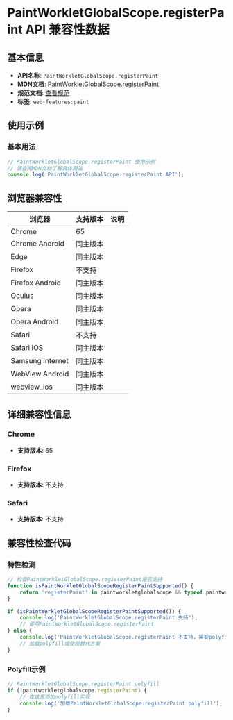 # PaintWorkletGlobalScope.registerPaint API 兼容性数据

## 基本信息

- **API名称**: `PaintWorkletGlobalScope.registerPaint`
- **MDN文档**: [PaintWorkletGlobalScope.registerPaint](https://developer.mozilla.org/docs/Web/API/PaintWorkletGlobalScope/registerPaint)
- **规范文档**: [查看规范](https://drafts.css-houdini.org/css-paint-api/#dom-paintworkletglobalscope-registerpaint)
- **标签**: `web-features:paint`

## 使用示例

### 基本用法

```javascript
// PaintWorkletGlobalScope.registerPaint 使用示例
// 请查阅MDN文档了解具体用法
console.log('PaintWorkletGlobalScope.registerPaint API');
```

## 浏览器兼容性

| 浏览器 | 支持版本 | 说明 |
|--------|----------|------|
| Chrome | 65 |  |
| Chrome Android | 同主版本 |  |
| Edge | 同主版本 |  |
| Firefox | 不支持 |  |
| Firefox Android | 同主版本 |  |
| Oculus | 同主版本 |  |
| Opera | 同主版本 |  |
| Opera Android | 同主版本 |  |
| Safari | 不支持 |  |
| Safari iOS | 同主版本 |  |
| Samsung Internet | 同主版本 |  |
| WebView Android | 同主版本 |  |
| webview_ios | 同主版本 |  |

## 详细兼容性信息

### Chrome

- **支持版本**: 65

### Firefox

- **支持版本**: 不支持

### Safari

- **支持版本**: 不支持

## 兼容性检查代码

### 特性检测

```javascript
// 检查PaintWorkletGlobalScope.registerPaint是否支持
function isPaintWorkletGlobalScopeRegisterPaintSupported() {
    return 'registerPaint' in paintworkletglobalscope && typeof paintworkletglobalscope.registerPaint === 'function';
}

if (isPaintWorkletGlobalScopeRegisterPaintSupported()) {
    console.log('PaintWorkletGlobalScope.registerPaint 支持');
    // 使用PaintWorkletGlobalScope.registerPaint
} else {
    console.log('PaintWorkletGlobalScope.registerPaint 不支持，需要polyfill');
    // 加载polyfill或使用替代方案
}
```

### Polyfill示例

```javascript
// PaintWorkletGlobalScope.registerPaint polyfill
if (!paintworkletglobalscope.registerPaint) {
    // 在这里添加polyfill实现
    console.log('加载PaintWorkletGlobalScope.registerPaint polyfill');
}
```


